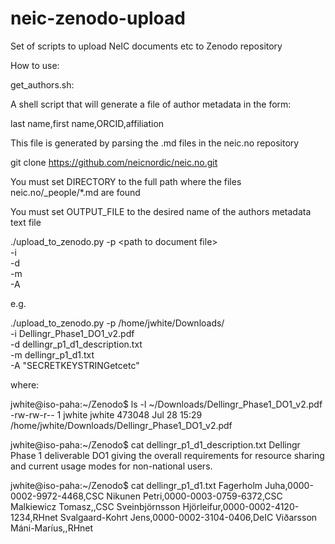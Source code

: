 # neic-zenodo-upload

Set of scripts to upload NeIC documents etc to Zenodo repository

How to use:

get_authors.sh:

A shell script that will generate a file of author metadata in the form:

last name,first name,ORCID,affiliation

This file is generated by parsing the .md files in the neic.no repository

git clone https://github.com/neicnordic/neic.no.git

You must set DIRECTORY to the full path where the files neic.no/_people/*.md are found

You must set OUTPUT_FILE to the desired name of the authors metadata text file

./upload_to_zenodo.py -p \<path to document file\> \
                      -i <document file> \
		      -d <file containing the description of the document> \
		      -m <file containing the author list> \
		      -A <your secret key string generated on Zenodo site>

e.g.

./upload_to_zenodo.py -p /home/jwhite/Downloads/ \
                      -i Dellingr_Phase1_DO1_v2.pdf \
		      -d dellingr_p1_d1_description.txt \
		      -m dellingr_p1_d1.txt \
		      -A "SECRETKEYSTRINGetcetc"

where:

jwhite@iso-paha:~/Zenodo$ ls -l ~/Downloads/Dellingr_Phase1_DO1_v2.pdf
-rw-rw-r-- 1 jwhite jwhite 473048 Jul 28 15:29 /home/jwhite/Downloads/Dellingr_Phase1_DO1_v2.pdf

jwhite@iso-paha:~/Zenodo$ cat dellingr_p1_d1_description.txt
Dellingr Phase 1 deliverable DO1 giving the overall requirements for resource sharing and current usage modes for non-national users.

jwhite@iso-paha:~/Zenodo$ cat dellingr_p1_d1.txt
Fagerholm Juha,0000-0002-9972-4468,CSC
Nikunen Petri,0000-0003-0759-6372,CSC
Malkiewicz Tomasz,,CSC
Sveinbjörnsson Hjörleifur,0000-0002-4120-1234,RHnet
Svalgaard-Kohrt Jens,0000-0002-3104-0406,DeIC
Viðarsson Máni-Maríus,,RHnet

